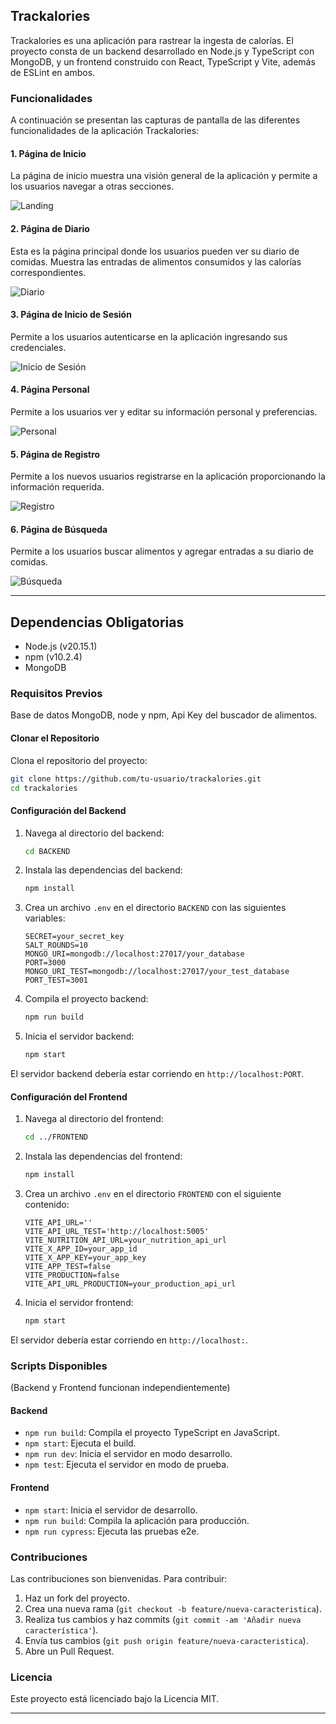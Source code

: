 ## Trackalories

Trackalories es una aplicación para rastrear la ingesta de calorías. El proyecto consta de un backend desarrollado en Node.js y TypeScript con MongoDB, y un frontend construido con React, TypeScript y Vite, además de ESLint en ambos.

### Funcionalidades

A continuación se presentan las capturas de pantalla de las diferentes funcionalidades de la aplicación Trackalories:

#### 1. Página de Inicio

La página de inicio muestra una visión general de la aplicación y permite a los usuarios navegar a otras secciones.

![Landing](./readmeScreenshots/Landing.png)

#### 2. Página de Diario

Esta es la página principal donde los usuarios pueden ver su diario de comidas. Muestra las entradas de alimentos consumidos y las calorías correspondientes.

![Diario](./readmeScreenshots/Diary.png)

#### 3. Página de Inicio de Sesión

Permite a los usuarios autenticarse en la aplicación ingresando sus credenciales.

![Inicio de Sesión](./readmeScreenshots/Login.png)

#### 4. Página Personal

Permite a los usuarios ver y editar su información personal y preferencias.

![Personal](./readmeScreenshots/Personal.png)

#### 5. Página de Registro

Permite a los nuevos usuarios registrarse en la aplicación proporcionando la información requerida.

![Registro](./readmeScreenshots/Register.png)

#### 6. Página de Búsqueda

Permite a los usuarios buscar alimentos y agregar entradas a su diario de comidas.

![Búsqueda](./readmeScreenshots/Search.png)

---

## Dependencias Obligatorias

- Node.js (v20.15.1)
- npm (v10.2.4)
- MongoDB

### Requisitos Previos

Base de datos MongoDB, node y npm, Api Key del buscador de alimentos.

#### Clonar el Repositorio

Clona el repositorio del proyecto:

```bash
git clone https://github.com/tu-usuario/trackalories.git
cd trackalories
```

#### Configuración del Backend

1. Navega al directorio del backend:

   ```bash
   cd BACKEND
   ```

2. Instala las dependencias del backend:

   ```bash
   npm install
   ```

3. Crea un archivo `.env` en el directorio `BACKEND` con las siguientes variables:

   ```plaintext
   SECRET=your_secret_key
   SALT_ROUNDS=10
   MONGO_URI=mongodb://localhost:27017/your_database
   PORT=3000
   MONGO_URI_TEST=mongodb://localhost:27017/your_test_database
   PORT_TEST=3001
   ```

4. Compila el proyecto backend:

   ```bash
   npm run build
   ```

5. Inicia el servidor backend:

   ```bash
   npm start
   ```

El servidor backend debería estar corriendo en `http://localhost:PORT`.

#### Configuración del Frontend

1. Navega al directorio del frontend:

   ```bash
   cd ../FRONTEND
   ```

2. Instala las dependencias del frontend:

   ```bash
   npm install
   ```

3. Crea un archivo `.env` en el directorio `FRONTEND` con el siguiente contenido:

   ```plaintext
   VITE_API_URL=''
   VITE_API_URL_TEST='http://localhost:5005'
   VITE_NUTRITION_API_URL=your_nutrition_api_url
   VITE_X_APP_ID=your_app_id
   VITE_X_APP_KEY=your_app_key
   VITE_APP_TEST=false
   VITE_PRODUCTION=false
   VITE_API_URL_PRODUCTION=your_production_api_url
   ```

4. Inicia el servidor frontend:

   ```bash
   npm start
   ```

El servidor debería estar corriendo en `http://localhost:`.

### Scripts Disponibles

(Backend y Frontend funcionan independientemente)

#### Backend

- `npm run build`: Compila el proyecto TypeScript en JavaScript.
- `npm start`: Ejecuta el build.
- `npm run dev`: Inicia el servidor en modo desarrollo.
- `npm test`: Ejecuta el servidor en modo de prueba.

#### Frontend

- `npm start`: Inicia el servidor de desarrollo.
- `npm run build`: Compila la aplicación para producción.
- `npm run cypress`: Ejecuta las pruebas e2e.

### Contribuciones

Las contribuciones son bienvenidas. Para contribuir:

1. Haz un fork del proyecto.
2. Crea una nueva rama (`git checkout -b feature/nueva-caracteristica`).
3. Realiza tus cambios y haz commits (`git commit -am 'Añadir nueva característica'`).
4. Envía tus cambios (`git push origin feature/nueva-caracteristica`).
5. Abre un Pull Request.

### Licencia

Este proyecto está licenciado bajo la Licencia MIT.

---
